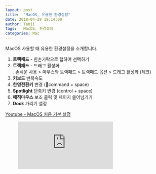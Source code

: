 ```yaml
---
layout: post
title:  "MacOS, 유용한 환경설정"
date: 2018-04-29 19:14:00
author: Tanji
Tags:   MacOS, 환경설정
categories: Mac
---
```


MacOS 사용할 때 유용한 환경설정을 소개합니다.

1. **트랙패드** - 한손가락으로 탭하여 선택하기
1. **트랙패드** - 드래그 활성화  
   . 손쉬운 사용 > 마우스와 트랙패드 > 트랙패드 옵션 > 드래그 활성화 (체크)
1. **키보드** 반복속도
1. **한영전환키** 변경 (command + space)
1. **Spotlight** 단축키 변경 (control + space)
1. **매직마우스** 보조 클릭 및 페이지 쓸어넘기기
1. **Dock** 가리기 설정


<U>Youtube - MacOS 처음 기본 설정</U>

<!-- blank line -->
<figure class="embed-youtube">
<iframe src="https://www.youtube.com/embed/3lpNQxlOpxo" frameborder="0" allowfullscreen="true"> </iframe>
</figure>
<!-- blank line -->
